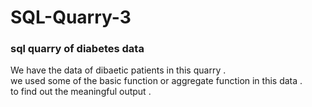 # SQL-Quarry-3
<h3>sql quarry of diabetes data</h3>
We have the data of dibaetic patients in this quarry .<br>
we used some of the basic function or aggregate function in this data .<br>
to find out the meaningful output .
